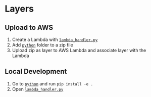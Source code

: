 # Layers

## Upload to AWS

1. Create a Lambda with [`lambda_handler.py`](lambda_handler.py)
2. Add [`python`](python/) folder to a zip file
3. Upload zip as layer to AWS Lambda and associate layer with the Lambda

## Local Development

1. Go to [`python`](python/) and run `pip install -e .`
2. Open [`lambda_handler.py`](lambda_handler.py)
